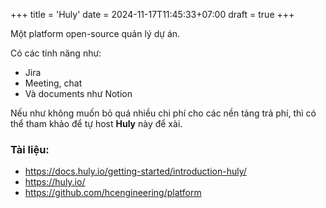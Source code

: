 +++
title = 'Huly'
date = 2024-11-17T11:45:33+07:00
draft = true
+++

Một platform open-source quản lý dự án.

Có các tính năng như:
- Jira
- Meeting, chat
- Và documents như Notion

Nếu như không muốn bỏ quá nhiều chi phí cho các nền tảng trả phí, thì có thể tham khảo để tự host **Huly** này để xài.

### Tài liệu:
- https://docs.huly.io/getting-started/introduction-huly/
- https://huly.io/
- https://github.com/hcengineering/platform

